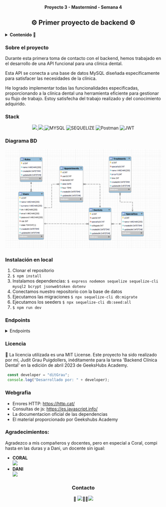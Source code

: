 
__<p align="center">Proyecto 3 - Mastermind - Semana 4</p>__
<h2 align="center">⚙️ Primer proyecto de backend ⚙️</h2>

<details>
  <summary><b>Contenido</b> 📝</summary>
  <ol>
    <li><a href="#sobre-el-proyecto">Sobre el proyecto</a></li>
    <li><a href="#stack">Stack</a></li>
    <li><a href="#diagrama-bd">Diagrama</a></li>
    <li><a href="#instalación-en-local">Instalación</a></li>
    <li><a href="#endpoints">Endpoints</a></li>
    <li><a href="#licencia">Licencia</a></li>
    <li><a href="#webgrafia">Webgrafia</a></li>
    <li><a href="#agradecimientos">Agradecimientos</a></li>
    <li><a href="#contacto">Contacto</a></li>
  </ol>
</details>


### Sobre el proyecto

Durante esta primera toma de contacto con el backend, hemos trabajado en el desarrollo de una API funcional para una clínica dental. 

Esta API se conecta a una base de datos MySQL diseñada específicamente para satisfacer las necesidades de la clínica.

He logrado implementar todas las funcionalidades especificadas, proporcionando a la clínica dental una herramienta eficiente para gestionar su flujo de trabajo. Estoy satisfecha del trabajo realizado y del conocimiento adquirido.  

### Stack
<div align="center">

<a href="https://www.expressjs.com/">
    <img src= "https://img.shields.io/badge/express.js-%23404d59.svg?style=for-the-badge&logo=express&logoColor=%2361DAFB"/>
</a>
<a href="https://nodejs.org/es/">
    <img src= "https://img.shields.io/badge/node.js-026E00?style=for-the-badge&logo=node.js&logoColor=white"/>
</a>
<img src="https://camo.githubusercontent.com/902ef9f04d190cba77c41b8dc217260698573f992a2d46bf37e75161912caadd/68747470733a2f2f696d672e736869656c64732e696f2f62616467652f6d7973716c2d3345364539333f7374796c653d666f722d7468652d6261646765266c6f676f3d6d7973716c266c6f676f436f6c6f723d7768697465" alt="MYSQL" data-canonical-src="https://img.shields.io/badge/mysql-3E6E93?style=for-the-badge&amp;logo=mysql&amp;logoColor=white" style="max-width: 100%;"> 
<img src="https://camo.githubusercontent.com/c0303b8bf28065067be013ecbfa1447392b6d328a38362de9beb6d14f810544f/68747470733a2f2f696d672e736869656c64732e696f2f62616467652f73657175656c697a652d3343373643333f7374796c653d666f722d7468652d6261646765266c6f676f3d73657175656c697a65266c6f676f436f6c6f723d7768697465" alt="SEQUELIZE" data-canonical-src="https://img.shields.io/badge/sequelize-3C76C3?style=for-the-badge&amp;logo=sequelize&amp;logoColor=white" style="max-width: 100%;"> 
<img src="https://camo.githubusercontent.com/3f0e26b0951bab845a1bb9a7198ecca0da272e462921b6edd85879f3673b6927/68747470733a2f2f696d672e736869656c64732e696f2f62616467652f506f73746d616e2d4646364333373f7374796c653d666f722d7468652d6261646765266c6f676f3d706f73746d616e266c6f676f436f6c6f723d7768697465" alt="Postman" data-canonical-src="https://img.shields.io/badge/Postman-FF6C37?style=for-the-badge&amp;logo=postman&amp;logoColor=white" style="max-width: 100%;"> 
<img src="https://camo.githubusercontent.com/4590c0af4aeb1b75233885f86e80c1da8cb2afd401173a40e41370f5cad5db20/68747470733a2f2f696d672e736869656c64732e696f2f62616467652f4a57542d626c61636b3f7374796c653d666f722d7468652d6261646765266c6f676f3d4a534f4e253230776562253230746f6b656e73" alt="JWT" data-canonical-src="https://img.shields.io/badge/JWT-black?style=for-the-badge&amp;logo=JSON%20web%20tokens" style="max-width: 100%;">
</div>

### Diagrama BD
!['imagen-db'](./img/DB.png)

### Instalación en local
1. Clonar el repositorio
2. `$ npm install`
3.  Instalamos dependencias: 
`$ express nodemon sequelize sequelize-cli mysql2 bcrypt jsonwebtoken dotenv`
4. Conectamos nuestro repositorio con la base de datos 
5. Ejecutamos las migraciones `$ npx sequelize-cli db:migrate` 
6. Ejecutamos los seeders `$ npx sequelize-cli db:seed:all`
7. `$ npm run dev`

### Endpoints
<details>
<summary>Endpoints</summary>

- AUTH
    - SING UP
            POST http://localhost:3000/signup

    - LOGIN
            POST http://localhost:3000/login 

- USER
    - MY PROFILE
            GET http://localhost:3000/user/myProfile

    - UPDATE MY PROFILE
            PUT http://localhost:3000/user/update

    - GET ALL CLIENTS
            GET http://localhost:3000/user/clients

- APPOINTMENT
    - NEW APPOINTMENT:
    Creacion de nueva cita con coincidencia de especailidad entre tratamiento y dentista, nombre del tratamiento y nombre del dentista.
            POST http://localhost:3000/appoint/create

    - MY APPOINTMENTS:
    Todas mis citas con dentista y tratamiento
            GET http://localhost:3000/appoint/myAppointments

    - APPOINTMENTS PER DENTIST: 
    Búsqueda de nombre del dentista, cuantas citas tiene, el detalle de las citas con nombre de paciente y nombre de tratamiento.
            GET http://localhost:3000/appoint/myApptDentist

    - ALL APPOINTMENTS:
    Todas las citas de la consulta con nombre de paciente, nombre de dentista y nombre de tratamiento
            GET http://localhost:3000/appoint/getAllAppt

    - DETAIL APPOINTMENT
    Detalle de la cita, especialidad, tratamiento, dentista y user
            GET http://localhost:3000/appoint/apptById?id=4
     
    - UPDATE MY APPOINTMENT:
    Update de la cita, con validacion por coincidencia en especialidad entre el tratamiento y el dentista
            PUT http://localhost:3000/appoint/update:id
    
    - DELETE MY APPOINTMENT
            DELETE http://localhost:3000/appoint/delete:id

- TREATMENT
    - GET ALL TREATMENTS
    Listado de tratamientos, con especialidad y dentistas que lo realizan
            GET http://localhost:3000/treat/allTreatments
    
    - DENTIST CHOICE
            POST http://localhost:3000/treat/chooseDentist
            

            
</details>


### Licencia
📝 La licencia utilizada es una MIT License. Este proyecto ha sido realizado por mí, Judit Grau Puigdollers, inéditamente para la tarea 'Backend Clínica Dental' en la edición de abril 2023 de GeeksHubs Academy.

``` js
 const developer = "ditGrau";
 console.log("Desarrollado por: " + developer);
```  
### Webgrafia
- Errores HTTP: https://http.cat/
- Consultas de js: https://es.javascript.info/
- La documentacion oficial de las dependencias
- El material proporcionado por Geekshubs Academy

### Agradecimientos:

Agradezco a mis compañeros y docentes, pero en especial a Coral, compi hasta en las duras y a Dani, un docente sin igual:

- **CORAL**  
<a href="https://github.com/Coral-JM" target="_blank"><img src="https://img.shields.io/badge/github-24292F?style=for-the-badge&logo=github&logoColor=lime" target="_blank"></a> 
- **DANI**  
<a href="https://github.com/datata" target="_blank"><img src="https://img.shields.io/badge/github-24292F?style=for-the-badge&logo=github&logoColor=lime" target="_blank"></a> 


<h3 align="center">Contacto</h3>

<div align="center">
 📩 <a href = "mailto:juditgraup@gmail.com"><img src="https://img.shields.io/badge/Gmail-C6362C?style=for-the-badge&logo=gmail&logoColor=white" target="_blank"></a>👋🏼<a href="https://www.linkedin.com/in/linkedinUser/" target="_blank"><img src="https://img.shields.io/badge/-LinkedIn-%230077B5?style=for-the-badge&logo=linkedin&logoColor=white" target="_blank"></a> 
</p>
</div>
